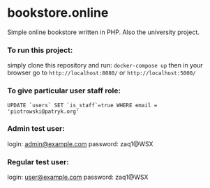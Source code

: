 # bookstore.online
Simple online bookstore written in PHP. Also the university project.

### To run this project:
simply clone this repository and run:
```docker-compose up```
then in your browser go to ```http://localhost:8080/``` or ```http://localhost:5000/```

### To give particular user staff role:
```UPDATE `users` SET `is_staff`=true WHERE email = 'piotrowski@patryk.org'```

### Admin test user:
login: admin@example.com
password: zaq1@WSX

### Regular test user:
login: user@example.com
password: zaq1@WSX